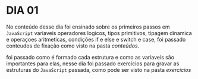 # DIA 01

No conteúdo desse dia foi ensinado sobre os primeiros passos em `JavaScript` variaveis operadores logicos, tipos primitivos, tipagem dinamica e operaçoes aritmeticas, condições if e else e switch e case, foi passado conteudos de fixação como visto na pasta _conteúdos_.

foi passado como é formado cada estrutura e como as variaveis são importantes para elas,
nesse dia foi passado exercicios para gravar as estruturas do `JavaScript` passada, como pode ser visto na pasta _exercicios_